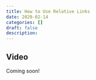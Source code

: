```yaml
---
title: How to Use Relative Links
date: 2020-02-14
categories: []
draft: false
description: 
---
```


## Video

Coming soon!
